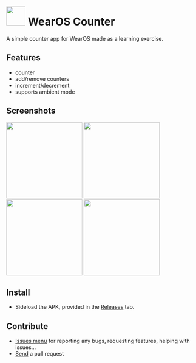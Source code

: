 # <img src="https://user-images.githubusercontent.com/50620416/199855364-aa6fb9d5-4b03-44d7-9366-5d693890573e.png" width=50> WearOS Counter

A simple counter app for WearOS made as a learning exercise.

## Features

- counter
- add/remove counters
- increment/decrement
- supports ambient mode

## Screenshots

<img src="https://user-images.githubusercontent.com/50620416/199855066-1b88b697-3e61-4bdf-bc3b-7b1f9bd547bf.png" width="200"> <img src="https://user-images.githubusercontent.com/50620416/199855081-0b307f93-39f3-40fd-9b5c-aa944981857a.png" width="200"> <img src="https://user-images.githubusercontent.com/50620416/199855098-bf7da3e5-b170-411f-93b2-e73fb3e4d535.png" width="200"> <img src="https://user-images.githubusercontent.com/50620416/199855106-a96b5615-156b-4af7-aee8-e7c551469356.png" width="200">

## Install

- Sideload the APK, provided in the [Releases](/releases/latest) tab.

## Contribute

- [Issues menu](/issues) for reporting any bugs, requesting features, helping with issues...
- [Send](https://docs.github.com/en/pull-requests/collaborating-with-pull-requests/proposing-changes-to-your-work-with-pull-requests/about-pull-requests) a pull request
